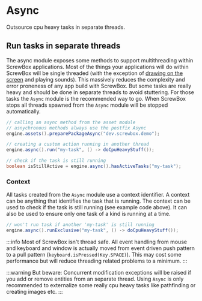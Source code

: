 # Async

Outsource cpu heavy tasks in separate threads.

## Run tasks in separate threads

The async module exposes some methods to support multithreading within ScrewBox applications.
Most of the things your applications will do within ScrewBox will be single threaded (with the exception
of [drawing on the screen](loop.md#game-loop-in-depth) and playing sounds).
This massively reduces the complexity and error proneness of any app build with ScrewBox.
But some tasks are really heavy and should be done in separate threads to avoid stuttering.
For those tasks the `Async` module is the recommended way to go.
When ScrewBox stops all threads spawned from the `Async` module will be stopped automatically.

``` java
// calling an async method from the asset module
// asnychronous methods always use the postfix Async
engine.assets().preparePackageAsync("dev.screwbox.demo");

// creating a custom action running in another thread
engine.async().run("my-task", () -> doCpuHeavyStuff());

// check if the task is still running
boolean isStillActive = engine.async().hasActiveTasks("my-task");
```

### Context

All tasks created from the `Async` module use a context identifier.
A context can be anything that identifies the task that is running.
The context can be used to check if the task is still running (see example code above).
It can also be used to ensure only one task of a kind is running at a time.

``` java
// won't run task if another 'my-task' is still running
engine.async().runExclusive("my-task", () -> doCpuHeavyStuff());
```

:::info
Most of ScrewBox isn't thread safe.
All event handling from mouse and keyboard and window is actually moved from event driven push pattern to a pull pattern (`keyboard.isPressed(Key.SPACE)`).
This may cost some performance but will reduce threading related problems to a minimum.
:::

:::warning
But beware:
Concurrent modification exceptions will be raised if you add or remove  entities from an separate thread.
Using `Async` is only recommended to externalize some really cpu heavy tasks like pathfinding or creating images etc.
:::